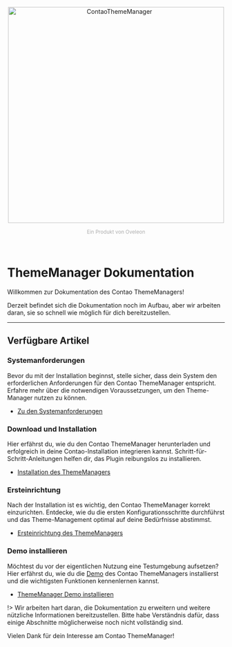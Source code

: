 <p align="center">
    <picture>
        <img src="https://contao-thememanager.github.io/core/logo_v_light.svg" width="500" alt="ContaoThemeManager">
    </picture>
</p>
<p align="center">
    <small style="color:#aeaeae;">Ein Produkt von <a href="https://www.oveleon.de/" style="color:#aeaeae; text-decoration: none;">Oveleon</a></small>
</p>
<br/>

# ThemeManager Dokumentation

Willkommen zur Dokumentation des Contao ThemeManagers!

Derzeit befindet sich die Dokumentation noch im Aufbau, aber wir arbeiten daran, sie so schnell wie möglich für dich 
bereitzustellen.

___

## Verfügbare Artikel

### Systemanforderungen
Bevor du mit der Installation beginnst, stelle sicher, dass dein System den erforderlichen Anforderungen für den 
Contao ThemeManager entspricht. Erfahre mehr über die notwendigen Voraussetzungen, um den Theme-Manager nutzen zu
können.
- <a href="installation/requirements" title="Systemanforderungen">Zu den Systemanforderungen</a>
   

### Download und Installation
Hier erfährst du, wie du den Contao ThemeManager herunterladen und erfolgreich in deine Contao-Installation integrieren 
kannst. Schritt-für-Schritt-Anleitungen helfen dir, das Plugin reibungslos zu installieren.
- <a href="installation/installation" title="Installation">Installation des ThemeManagers</a>


### Ersteinrichtung
Nach der Installation ist es wichtig, den Contao ThemeManager korrekt einzurichten. Entdecke, wie du die ersten 
Konfigurationsschritte durchführst und das Theme-Management optimal auf deine Bedürfnisse abstimmst.
- <a href="installation/setup" title="Ersteinrichtung">Ersteinrichtung des ThemeManagers</a>


### Demo installieren
Möchtest du vor der eigentlichen Nutzung eine Testumgebung aufsetzen? Hier erfährst du, wie du die 
[Demo](https://demo.contao-thememanager.com) des Contao ThemeManagers installierst und die wichtigsten Funktionen 
kennenlernen kannst.
- <a href="guides/step-by-step/demo" title="Demo installieren">ThemeManager Demo installieren</a>

!> Wir arbeiten hart daran, die Dokumentation zu erweitern und weitere nützliche Informationen bereitzustellen. Bitte
habe Verständnis dafür, dass einige Abschnitte möglicherweise noch nicht vollständig sind.


Vielen Dank für dein Interesse am Contao ThemeManager!
